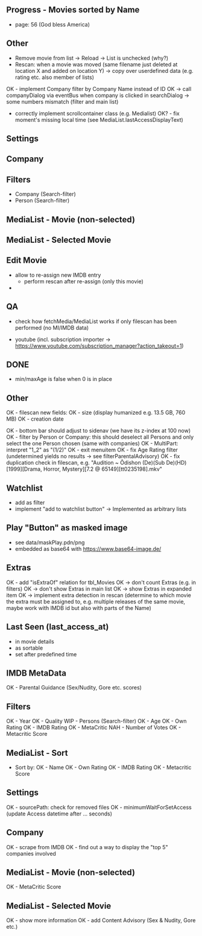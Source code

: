 ## Progress - Movies sorted by Name
- page: 56 (God bless America)

## Other
- Remove movie from list -> Reload -> List is unchecked (why?)
- Rescan: when a movie was moved (same filename just deleted at location X and added on location Y)
	-> copy over userdefined data (e.g. rating etc. also member of lists)

OK - implement Company filter by Company Name instead of ID
OK -> call companyDialog via eventBus when company is clicked in searchDialog
	-> some numbers mismatch (filter and main list)

- correctly implement scrollcontainer class (e.g. Medialist)
OK? - fix moment's missing local time (see MediaList.lastAccessDisplayText)

## Settings

## Company

## Filters
- Company (Search-filter)
- Person (Search-filter)

## MediaList - Movie (non-selected)

## MediaList - Selected Movie

## Edit Movie
- allow to re-assign new IMDB entry
    - perform rescan after re-assign (only this movie)
- 

## QA
- check how fetchMedia/MediaList works if only filescan has been performed (no MI/IMDB data)

- youtube (incl. subscription importer -> https://www.youtube.com/subscription_manager?action_takeout=1)

## DONE
- min/maxAge is false when 0 is in place

## Other
OK - filescan new fields:
OK	- size (display humanized e.g. 13.5 GB, 760 MB)
OK	- creation date

OK - bottom bar should adjust to sidenav (we have its z-index at 100 now)
OK - filter by Person or Company: this should deselect all Persons and only select the one Person chosen (same with companies)
OK - MultiPart: interpret "1_2" as "(1/2)"
OK - exit menuitem
OK - fix Age Rating filter (undetermined yields no results -> see filterParentalAdvisory)
OK - fix duplication check in filescan, e.g. "Audition ~ Ôdishon (De)(Sub De)(HD)[1999][Drama, Horror, Mystery][7.2 @ 65149][tt0235198].mkv"

## Watchlist
- add as filter
- implement "add to watchlist button"
-> Implemented as arbitrary lists

## Play "Button" as masked image
- see data/maskPlay.pdn/png
- embedded as base64 with https://www.base64-image.de/

## Extras
OK - add "isExtraOf" relation for tbl_Movies
OK	-> don't count Extras (e.g. in filters)
OK	-> don't show Extras in main list
OK	-> show Extras in expanded item
OK	-> implement extra detection in rescan (determine to which movie the extra must be assigned to, e.g. multiple releases of the same movie, maybe work with IMDB id but also with parts of the Name)

## Last Seen (last_access_at)
- in movie details
- as sortable
- set after predefined time

## IMDB MetaData
OK - Parental Guidance (Sex/Nudity, Gore etc. scores)

## Filters
OK - Year
OK - Quality
WIP - Persons (Search-filter)
OK - Age
OK - Own Rating
OK - IMDB Rating
OK - MetaCritic
NAH - Number of Votes
OK - Metacritic Score

## MediaList - Sort
- Sort by:
OK    - Name
OK    - Own Rating
OK    - IMDB Rating
OK    - Metacritic Score

## Settings
OK - sourcePath: check for removed files
OK - minimumWaitForSetAccess (update Access datetime after ... seconds)

## Company
OK - scrape from IMDB
OK - find out a way to display the "top 5" companies involved

## MediaList - Movie (non-selected)
OK - MetaCritic Score

## MediaList - Selected Movie
OK - show more information
OK - add Content Advisory (Sex & Nudity, Gore etc.)
